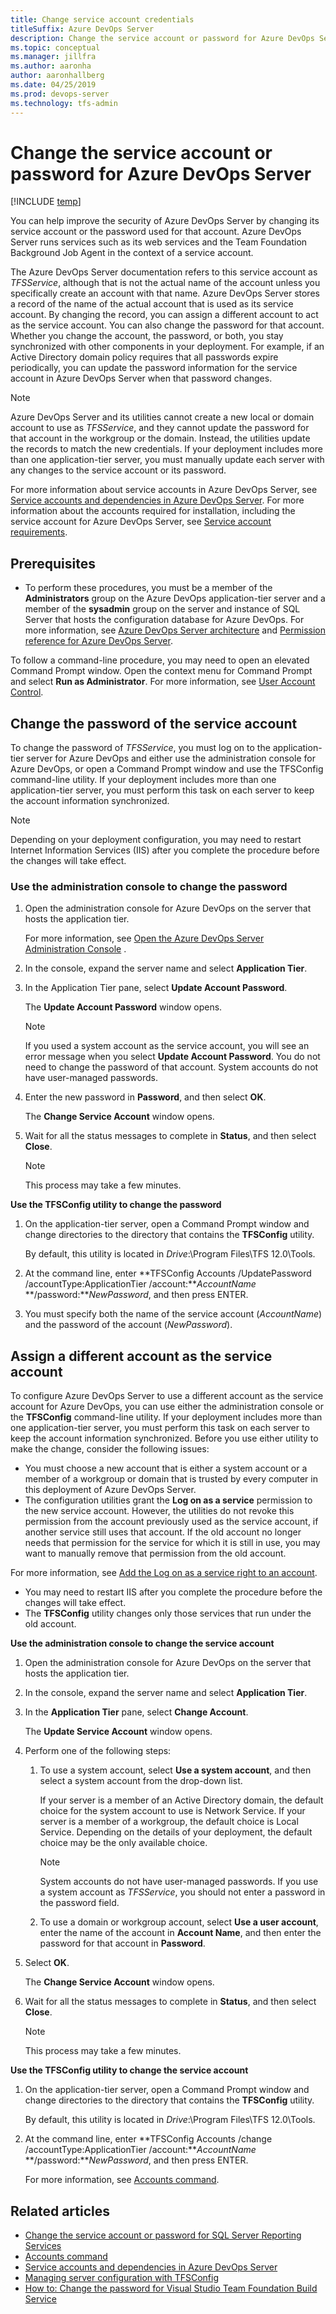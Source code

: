 ```yaml
---
title: Change service account credentials 
titleSuffix: Azure DevOps Server
description: Change the service account or password for Azure DevOps Server
ms.topic: conceptual
ms.manager: jillfra
ms.author: aaronha
author: aaronhallberg
ms.date: 04/25/2019
ms.prod: devops-server
ms.technology: tfs-admin
---
```


# Change the service account or password for Azure DevOps Server

[!INCLUDE [temp](../_shared/version-tfs-all-versions.md)]

You can help improve the security of Azure DevOps Server by changing its service account or the password used for that account. Azure DevOps Server runs services such as its web services and the Team Foundation Background Job Agent in the context of a service account. 

The Azure DevOps Server documentation refers to this service account as *TFSService*, although that is not the actual name of the account unless you specifically create an account with that name. Azure DevOps Server stores a record of the name of the actual account that is used as its service account. By changing the record, you can assign a different account to act as the service account. You can also change the password for that account. Whether you change the account, the password, or both, you stay synchronized with other components in your deployment. For example, if an Active Directory domain policy requires that all passwords expire periodically, you can update the password information for the service account in Azure DevOps Server when that password changes.

> [!NOTE]  
> Azure DevOps Server and its utilities cannot create a new local or domain account to use as *TFSService*, and they cannot update the password for that account in the workgroup or the domain. Instead, the utilities update the records to match the new credentials. If your deployment includes more than one application-tier server, you must manually update each server with any changes to the service account or its password.

For more information about service accounts in Azure DevOps Server, see [Service accounts and dependencies in Azure DevOps Server](service-accounts-dependencies.md). For more information about the accounts required for installation, including the service account for Azure DevOps Server, see [Service account requirements](../account-requirements.md).

## Prerequisites

 * To perform these procedures, you must be a member of the **Administrators** group on the Azure DevOps application-tier server and a member of the **sysadmin** group on the server and instance of SQL Server that hosts the configuration database for Azure DevOps. For more information, see [Azure DevOps Server architecture](../architecture/architecture.md) and [Permission reference for Azure DevOps Server](/azure/devops/security/permissions).

To follow a command-line procedure, you may need to open an elevated Command Prompt window. Open the context menu for Command Prompt and select **Run as Administrator**. For more information, see [User Account Control](/previous-versions/windows/it-pro/windows-server-2008-R2-and-2008/cc772207(v=ws.10)).

## Change the password of the service account

To change the password of *TFSService*, you must log on to the application-tier server for Azure DevOps and either use the administration console for Azure DevOps, or open a Command Prompt window and use the TFSConfig command-line utility. If your deployment includes more than one application-tier server, you must perform this task on each server to keep the account information synchronized.

> [!NOTE]
> Depending on your deployment configuration, you may need to restart Internet Information Services (IIS) after you complete the procedure before the changes will take effect.

### Use the administration console to change the password

1.  Open the administration console for Azure DevOps on the server that hosts the application tier.

    For more information, see [Open the Azure DevOps Server Administration Console](open-admin-console.md) .

2.  In the console, expand the server name and select **Application Tier**.

3.  In the Application Tier pane, select **Update Account Password**.

    The **Update Account Password** window opens.

    > [!NOTE]
    > If you used a system account as the service account, you will see an error message when you select **Update Account Password**. You do not need to change the password of that account. System accounts do not have user-managed passwords.

4.  Enter the new password in **Password**, and then select **OK**.

    The **Change Service Account** window opens.

5.  Wait for all the status messages to complete in **Status**, and then select **Close**.

    > [!NOTE]
    > This process may take a few minutes.

**Use the TFSConfig utility to change the password**

1.  On the application-tier server, open a Command Prompt window and change directories to the directory that contains the **TFSConfig** utility.

    By default, this utility is located in *Drive*:\\Program Files\\TFS 12.0\\Tools.

2.  At the command line, enter **TFSConfig Accounts /UpdatePassword /accountType:ApplicationTier /account:***AccountName* **/password:***NewPassword*, and then press ENTER.

3.  You must specify both the name of the service account (*AccountName*) and the password of the account (*NewPassword*).

## Assign a different account as the service account

To configure Azure DevOps Server to use a different account as the service account for Azure DevOps, you can use either the administration console or the **TFSConfig** command-line utility. If your deployment includes more than one application-tier server, you must perform this task on each server to keep the account information synchronized. Before you use either utility to make the change, consider the following issues:  
-   You must choose a new account that is either a system account or a member of a workgroup or domain that is trusted by every computer in this deployment of Azure DevOps Server.  
-   The configuration utilities grant the **Log on as a service** permission to the new service account. However, the utilities do not revoke this permission from the account previously used as the service account, if another service still uses that account. If the old account no longer needs that permission for the service for which it is still in use, you may want to manually remove that permission from the old account.

For more information, see [Add the Log on as a service right to an account](/previous-versions/windows/it-pro/windows-server-2003/cc739424(v=ws.10)).  

-   You may need to restart IIS after you complete the procedure before the changes will take effect.  
-   The **TFSConfig** utility changes only those services that run under the old account.

**Use the administration console to change the service account**

1.  Open the administration console for Azure DevOps on the server that hosts the application tier.

2.  In the console, expand the server name and select **Application Tier**.

3.  In the **Application Tier** pane, select **Change Account**.

    The **Update Service Account** window opens.

4.  Perform one of the following steps:

    1.  To use a system account, select **Use a system account**, and then select a system account from the drop-down list.

        If your server is a member of an Active Directory domain, the default choice for the system account to use is Network Service. If your server is a member of a workgroup, the default choice is Local Service. Depending on the details of your deployment, the default choice may be the only available choice.

        > [!NOTE]  
        >System accounts do not have user-managed passwords. If you use a system account as *TFSService*, you should not enter a password in the password field.
        
    2.  To use a domain or workgroup account, select **Use a user account**, enter the name of the account in **Account Name**, and then enter the password for that account in **Password**.

5.  Select **OK**.

    The **Change Service Account** window opens.

6.  Wait for all the status messages to complete in **Status**, and then select **Close**.

    > [!NOTE]
    > This process may take a few minutes.

**Use the TFSConfig utility to change the service account**

1.  On the application-tier server, open a Command Prompt window and change directories to the directory that contains the **TFSConfig** utility.

    By default, this utility is located in *Drive*:\\Program Files\\TFS 12.0\\Tools.

2.  At the command line, enter **TFSConfig Accounts /change /accountType:ApplicationTier /account:***AccountName* **/password:***NewPassword*, and then press ENTER.

    For more information, see [Accounts command](../command-line/tfsconfig-cmd.md#accounts).

## Related articles

- [Change the service account or password for SQL Server Reporting Services](change-service-account-or-password-sql-reporting.md)  
- [Accounts command](../command-line/tfsconfig-cmd.md#accounts)  
- [Service accounts and dependencies in Azure DevOps Server](service-accounts-dependencies.md)  
- [Managing server configuration with TFSConfig](../command-line/tfsconfig-cmd.md)  
- [How to: Change the password for Visual Studio Team Foundation Build Service](https://msdn.microsoft.com/library/bb778405)
 
